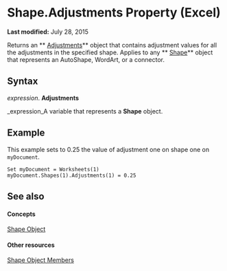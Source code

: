 
# Shape.Adjustments Property (Excel)

 **Last modified:** July 28, 2015

Returns an  ** [Adjustments](c69c4bbf-5687-f453-e238-28d4b98d4808.md)** object that contains adjustment values for all the adjustments in the specified shape. Applies to any ** [Shape](8f01fcd1-b7d9-5216-2de5-40fb6648a403.md)** object that represents an AutoShape, WordArt, or a connector.

## Syntax

 _expression_. **Adjustments**

 _expression_A variable that represents a  **Shape** object.


## Example

This example sets to 0.25 the value of adjustment one on shape one on  `myDocument`.


```
Set myDocument = Worksheets(1) 
myDocument.Shapes(1).Adjustments(1) = 0.25
```


## See also


#### Concepts


 [Shape Object](8f01fcd1-b7d9-5216-2de5-40fb6648a403.md)
#### Other resources


 [Shape Object Members](0fed7136-4228-6c32-507d-3bd36aa56d9a.md)
